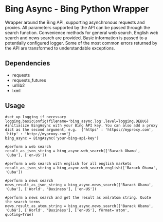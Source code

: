 # Bing Async - Bing Python Wrapper

Wrapper around the Bing API, supporting asynchronous requests and proxies. All parameters supported by the API can be passed through the search function.
Convenience methods for general web search, English web search and news search are provided. Basic information is passed to a potentially configured logger.
Some of the most common errors returned by the API are transformed to understandable exceptions.

## Dependencies
- requests
- requests_futures
- urllib2
- lxml

## Usage

    #set up logging if necessary
    logging.basicConfig(filename='bing_async.log',level=logging.DEBUG)
    #initialize BingAsync with your Bing API key. You can also add a proxy dict as the second argument, e.g.  {'https' : 'https://myproxy.com', 'http' : 'http://myproxy.com'}
    bing_async = BingAsync('your-bing-api-key')
    
    #perform a web search
    result_as_json_string = bing_async.web_search(['Barack Obama', 'Cuba'], ['en-US'])
    
    #perform a web search with english for all english markets
    result_as_json_string = bing_async.web_search_english(['Barack Obama', 'Cuba'])
    
    #perform a news search 
    news_result_as_json_string = bing_async.news_search(['Barack Obama', 'Cuba'], ['World', 'Business'], ['en-US'])
    
    #perform a news search and get the result as xml/atom string. Quote the search terms
    news_result_as_atom_string = bing_async.news_search(['Barack Obama', 'Cuba'], ['World', 'Business'], ['en-US'], format='atom', quoting=True)

